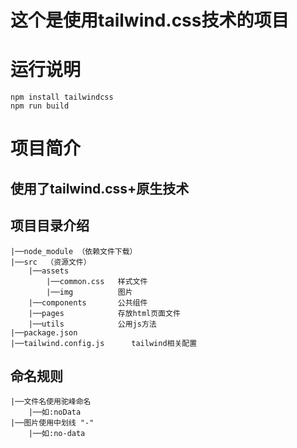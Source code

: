 # 这个是使用tailwind.css技术的项目
# 运行说明
    npm install tailwindcss
    npm run build

# 项目简介
## 使用了tailwind.css+原生技术
## 项目目录介绍
    |──node_module （依赖文件下载）
    |──src  （资源文件）    
        |──assets      
            |──common.css   样式文件     
            |──img          图片    
        |──components       公共组件    
        |──pages            存放html页面文件     
        |──utils            公用js方法     
    |──package.json          
    |──tailwind.config.js      tailwind相关配置   

## 命名规则
    |──文件名使用驼峰命名   
        |──如:noData    
    |──图片使用中划线 "-"     
        |──如:no-data     

